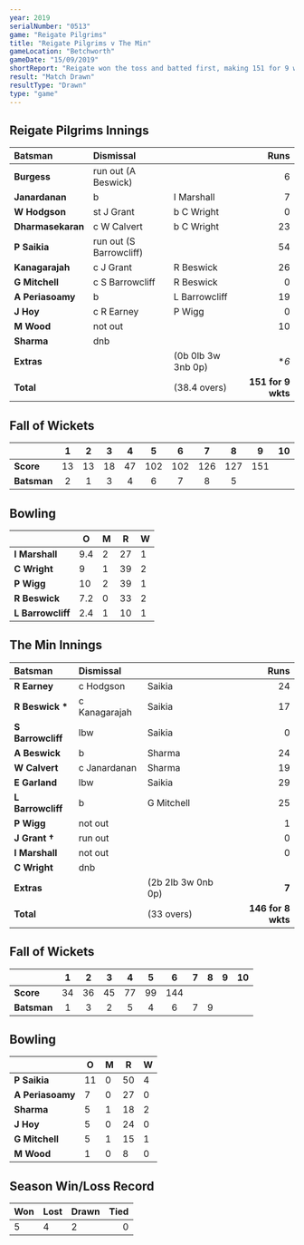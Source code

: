 ```yaml
---
year: 2019
serialNumber: "0513" 
game: "Reigate Pilgrims"
title: "Reigate Pilgrims v The Min"
gameLocation: "Betchworth"
gameDate: "15/09/2019"
shortReport: "Reigate won the toss and batted first, making 151 for 9 wkts. The Min replied with 146 for 8 wkts before time ran out. "
result: "Match Drawn"
resultType: "Drawn"
type: "game"
---
```


## Reigate Pilgrims Innings

| Batsman | Dismissal |  | Runs |
|:---|:---|---|---:|
| **Burgess** | run out (A Beswick) |  | 6 |
| **Janardanan** | b | I Marshall | 7 |
| **W Hodgson** | st J Grant | b C Wright | 0 |
| **Dharmasekaran** | c W Calvert | b C Wright | 23 |
| **P Saikia** | run out  (S Barrowcliff) | | 54 |
| **Kanagarajah** | c J Grant | R Beswick | 26 |
| **G Mitchell** | c S Barrowcliff | R Beswick | 0 |
| **A Periasoamy** | b | L Barrowcliff | 19 |
| **J Hoy** | c R Earney | P Wigg | 0 |
| **M Wood** | not out | | 10 |
| **Sharma** | dnb |  |  |
| **Extras** | | (0b 0lb 3w 3nb 0p) | **6* |
| **Total** | | (38.4 overs) | **151 for 9 wkts** |

## Fall of Wickets

| | 1 | 2 | 3 | 4 | 5 | 6 | 7 | 8 | 9 | 10 |
|---|:---:|:---:|:---:|:---:|:---:|:---:|:---:|:---:|:---:|:---:|
| **Score** | 13 | 13 | 18 | 47 | 102 | 102 | 126 | 127 | 151 |  |
| **Batsman** | 2 | 1 | 3 | 4 | 6 | 7 | 8 | 5 |  |

## Bowling

| | O | M | R | W |
|---|---|---|---|---|
| **I Marshall** | 9.4 | 2 | 27 | 1 |
| **C Wright** | 9 | 1 | 39 | 2 |
| **P Wigg** | 10 | 2 | 39 | 1 |
| **R Beswick** | 7.2 | 0 | 33 | 2 |
| **L Barrowcliff** | 2.4 | 1 | 10 | 1 |

## The Min Innings

| Batsman | Dismissal |  | Runs |
|:---|:---|---|---:|
| **R Earney** | c Hodgson | Saikia | 24 |
| **R Beswick &#42;** | c Kanagarajah | Saikia | 17 |
| **S Barrowcliff** | lbw | Saikia | 0 |
| **A Beswick** | b | Sharma | 24 |
| **W Calvert** | c Janardanan | Sharma | 19 |
| **E Garland** | lbw | Saikia | 29 |
| **L Barrowcliff** | b | G Mitchell | 25 |
| **P Wigg** | not out |   | 1 |
| **J Grant &#8224;** | run out | | 0 |
| **I Marshall** | not out | | 0 |
| **C Wright** | dnb | | |
| **Extras** | | (2b 2lb 3w 0nb 0p) | **7** |
| **Total** | | (33 overs) | **146 for 8 wkts** |

## Fall of Wickets

| | 1 | 2 | 3 | 4 | 5 | 6 | 7 | 8 | 9 | 10 |
|---|:---:|:---:|:---:|:---:|:---:|:---:|:---:|:---:|:---:|:---:|
| **Score** | 34 | 36 | 45 | 77 | 99 | 144 |  |  |  |  |
| **Batsman** | 1 | 3 | 2 | 5 | 4 | 6 | 7 | 9 |  |  |

## Bowling

| | O | M | R | W |
|---|---|---|---|---|
| **P Saikia** | 11 | 0 | 50 | 4 |
| **A Periasoamy** | 7 | 0 | 27 | 0 |
| **Sharma** | 5 | 1 | 18 | 2 |
| **J Hoy** | 5 | 0 | 24 | 0 |
| **G Mitchell** | 5 | 1 | 15 | 1 |
| **M Wood** | 1 | 0 | 8 | 0 |

## Season Win/Loss Record

| Won | Lost | Drawn | Tied |
|:---|:---|:---|---:|
| 5 | 4 | 2 | 0 |